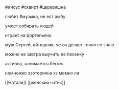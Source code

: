 #иисус #сквирт #царевишна

любит #музыка, не ест рыбу

умеет собирать людей

играет на фортепьяно

  

муж Сергей, айтишник, че он делает точно не знаю

  

можно на завтра выучить ее песенку 

  

активна, занимается бегом

  

немножко эзотерична хз мемно ли

[[Натали]]
[[женский чатик]]
